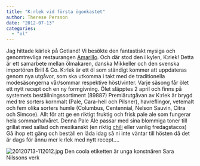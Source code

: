 ```yaml
---
title: "K:rlek vid första ögonkastet"
author: Therese Persson
date: "2012-07-13"
categories: 
  - "ol"
---
```


Jag hittade kärlek på Gotland! Vi besökte den fantastiskt mysiga och genomtrevliga restaurangen [Amarillo](https://www.amarillovisby.se/se/mat-9664289). Och där stod den i kylen, K:rlek! Detta är ett samarbete mellan ölmakaren, danska Mikkeller och den svenska importören Brill & Co. K:rlek är ett öl som ständigt kommer att uppdateras genom nya utgåvor, som ska utkomma i takt med de traditionella modesäsongerna vår/sommar respektive höst/vinter. Varje säsong får ölet ett nytt recept och en ny formgivning. Ölet släpptes 2 april och finns på systemets beställningssortiment (89887) Premiärutgåvan av K:rlek är brygd med tre sorters kornmalt (Pale, Cara-hell och Pilsner), havreflingor, vetemalt och fem olika sorters humle (Columbus, Centennial, Nelson Sauvin, Citra och Simcoe). Allt för att ge en riktigt fruktig och frisk pale ale som fungerar hela sommarhalvåret. Denna Pale Ale passar med sina blommiga toner till grillat med sallad och mexikanskt (en riktig [chili](https://www.tasteline.com/recept/Chili_hogrev_kokt_i_mork_ol_och_choklad) eller vanlig fredagstacos) Gå ihop ett gäng och beställ en låda idag så ni inte väntar till hösten då det är dags för ännu mer k:rlek med nytt recept....

![20120713-112012.jpg](/static/img/20120713-112012.jpg) Den coola etiketten är unga konstnären Sara Nilssons verk
